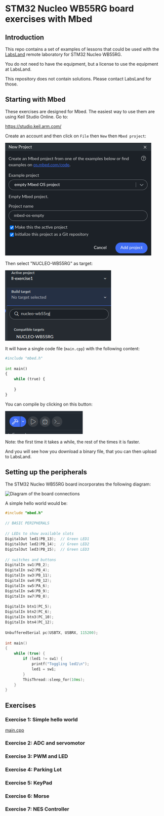 # STM32 Nucleo WB55RG board exercises with Mbed

## Introduction

This repo contains a set of examples of lessons that could be used with the [LabsLand](https://labsland.com) remote laboratory for STM32 Nucleo WB55RG.

You do not need to have the equipment, but a license to use the equipment at LabsLand.

This repository does not contain solutions. Please contact LabsLand for those.

## Starting with Mbed

These exercises are designed for Mbed. The easiest way to use them are using Keil Studio Online. Go to:

  https://studio.keil.arm.com/

Create an account and then click on ``File`` then ``New`` then ``Mbed project``:

![Create project dialog](docs/img/create-project.jpg)

Then select "NUCLEO-WB55RG" as target:

![Select target dialog](docs/img/select-target.jpg)

It will have a single code file (```main.cpp```) with the following content:

```python
#include "mbed.h"

int main()
{
    while (true) {

    }
}
```

You can compile by clicking on this button:

![Compile project dialog](docs/img/compile-project.jpg)

Note: the first time it takes a while, the rest of the times it is faster.

And you will see how you download a binary file, that you can then upload to LabsLand.

## Setting up the peripherals

The STM32 Nucleo WB55RG board incorporates the following diagram:

![Diagram of the board connections](https://stm32-nucleo-ccpp.ide.labsland.com/static/img/labs/st/Nucleo_WB55RG_Lab_bb_empty.png)

A simple hello world would be:
```c++
#include "mbed.h"

// BASIC PERIPHERALS

// LEDs to show available slots
DigitalOut led1(PB_13);  // Green LED1
DigitalOut led2(PB_14);  // Green LED2
DigitalOut led3(PB_15);  // Green LED3

// switches and buttons
DigitalIn sw1(PB_2);
DigitalIn sw2(PB_4);
DigitalIn sw3(PB_11);
DigitalIn sw4(PB_12);
DigitalIn sw5(PA_6);
DigitalIn sw6(PB_9);
DigitalIn sw7(PB_8);

DigitalIn btn1(PC_5);
DigitalIn btn2(PC_6);
DigitalIn btn3(PC_10);
DigitalIn btn4(PC_12);

UnbufferedSerial pc(USBTX, USBRX, 115200);

int main()
{
    while (true) {
        if (led1 != sw1) {
            printf("Toggling led1\n");
            led1 = sw1;
        }
        ThisThread::sleep_for(10ms);
    }
}
```

## Exercises

### Exercise 1: Simple hello world

[main.cpp](exercises/hello-world/main.cpp)

### Exercise 2: ADC and servomotor


### Exercise 3: PWM and LED


### Exercise 4: Parking Lot


### Exercise 5: KeyPad


### Exercise 6: Morse


### Exercise 7: NES Controller


